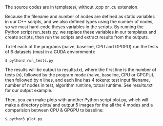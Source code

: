 The source codes are in templates/, without .cpp or .cu extension.

Because the filename and number of nodes are defined as static variables in our C++ scripts, and we also defined types using the number of nodes, so we must hard-code theses variables in the scripts. By running the Python script run_tests.py, we replace these variables in our templates and create scripts, then run the scripts and extract results from the outputs.

To let each of the programs (naive, baseline, CPU and GPGPU) run the tests of 6 datasets (must in a CUDA enviornment):

    $ python3 run_tests.py
    
The results will be output to results.txt, where the first line is the number of tests (n), followed by the program mode (naive, baseline, CPU or GPGPU), then followed by n lines, and each line has 4 tokens: test input filename, number of nodes in test, algorithm runtime, totoal runtime. See results.txt for our output example.

Then, you can make plots with another Python script plot.py, which will make a directory plots/ and output 5 images for the all the 4 modes and a comparision between CPU & GPGPU to baseline:

    $ python3 plot.py
